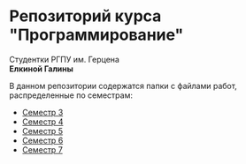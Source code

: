 # Репозиторий курса "Программирование"  
Студентки РГПУ им. Герцена  
**Елкиной Галины**  

В данном репозитории содержатся папки с файлами работ, распределенные по семестрам:

- [Семестр 3](Sem3/)
- [Семестр 4](Sem4/)
- [Семестр 5](Sem5/)
- [Семестр 6](Sem6/)
- [Семестр 7](Sem7/)